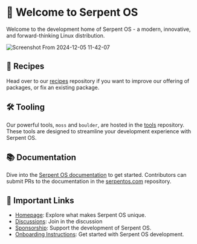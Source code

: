 # 🐍 Welcome to Serpent OS

Welcome to the development home of Serpent OS - a modern, innovative, and forward-thinking Linux distribution.

![Screenshot From 2024-12-05 11-42-07](https://github.com/user-attachments/assets/3bb12d8f-4c45-4c52-83da-f0d83bcc6b92)


## 🧾 Recipes

Head over to our [recipes](https://github.com/serpent-os/recipes) repository if you want to improve our offering of packages, or fix an existing package.

## 🛠 Tooling

Our powerful tools, `moss` and `boulder`, are hosted in the [tools](https://github.com/serpent-os/tools) repository. These tools are designed to streamline your development experience with Serpent OS.

## 📚 Documentation

Dive into the [Serpent OS documentation](https://serpentos.com/docs) to get started. Contributors can submit PRs to the documentation in the [serpentos.com](https://github.com/serpent-os/serpentos.com) repository.

## 🔗 Important Links

- [Homepage](https://serpentos.com): Explore what makes Serpent OS unique.
- [Discussions](https://github.com/orgs/serpent-os/discussions): Join in the discussion
- [Sponsorship](https://github.com/sponsors/ikeycode?o=sd&sc=t): Support the development of Serpent OS.
- [Onboarding Instructions](https://github.com/serpent-os/tools/#onboarding): Get started with Serpent OS development.
